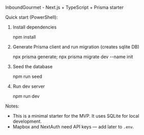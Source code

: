 InboundGourmet - Next.js + TypeScript + Prisma starter

Quick start (PowerShell):

1. Install dependencies

   npm install

2. Generate Prisma client and run migration (creates sqlite DB)

   npx prisma generate; npx prisma migrate dev --name init

3. Seed the database

   npm run seed

4. Run dev server

   npm run dev

Notes:
- This is a minimal starter for the MVP. It uses SQLite for local development.
- Mapbox and NextAuth need API keys — add later to `.env`.

